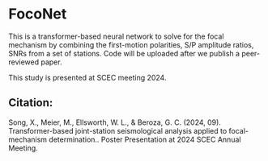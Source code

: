 # FocoNet
This is a transformer-based neural network to solve for the focal mechanism by combining the first-motion polarities, S/P amplitude ratios, SNRs from a set of stations.
Code will be uploaded after we publish a peer-reviewed paper.



This study is presented at SCEC meeting 2024.

## Citation:
Song, X., Meier, M., Ellsworth, W. L., & Beroza, G. C. (2024, 09). Transformer-based joint-station seismological analysis applied to focal-mechanism determination.. Poster Presentation at 2024 SCEC Annual Meeting.
